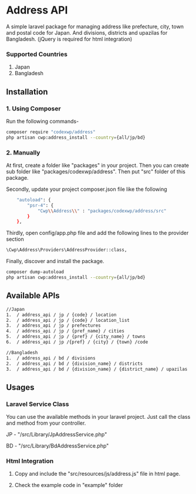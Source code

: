 # Address API
A simple laravel package for managing address like prefecture, city, town and postal code for Japan.
And divisions, districts and upazilas for Bangladesh. (jQuery is required for html integration)

### Supported Countries
1. Japan
2. Bangladesh


## Installation
### 1. Using Composer
Run the following commands-

```bash
composer require "codexwp/address"
php artisan cwp:address_install --country={all/jp/bd}
```

### 2. Manually
At first, create a folder like "packages" in your project. Then you can create 
sub folder like "packages/codexwp/address". Then put "src" folder of this package.

Secondly, update your project composer.json file like the following
```bash
    "autoload": {
        "psr-4": {
            "Cwp\\Address\\" : "packages/codexwp/address/src"
        }
    },
```
Thirdly, open config/app.php file and add the following lines to the provider section

```bash
\Cwp\Address\Providers\AddressProvider::class,
```

Finally, discover and install the package.
```bash
composer dump-autoload
php artisan cwp:address_install --country={all/jp/bd}
```

## Available APIs
```bash
//Japan
1.  / address_api / jp / {code} / location
2.  / address_api / jp / {code} / location_list
3.  / address_api / jp / prefectures
4.  / address_api / jp / {pref_name} / cities
5.  / address_api / jp / {pref} / {city_name} / towns
6.  / address_api / jp /{pref} / {city} / {town} /code

//Bangladesh
1.  / address_api / bd / divisions
2.  / address_api / bd / {division_name} / districts
3.  / address_api / bd / {division_name} / {district_name} / upazilas
```
## Usages
### Laravel Service Class
You can use the available methods in your laravel project.
Just call the class and method from your controller.

JP - "/src/Library/JpAddressService.php"

BD - "/src/Library/BdAddressService.php"

### Html Integration
1. Copy and include the "src/resources/js/address.js" file in html page.

2. Check the example code in "example" folder

